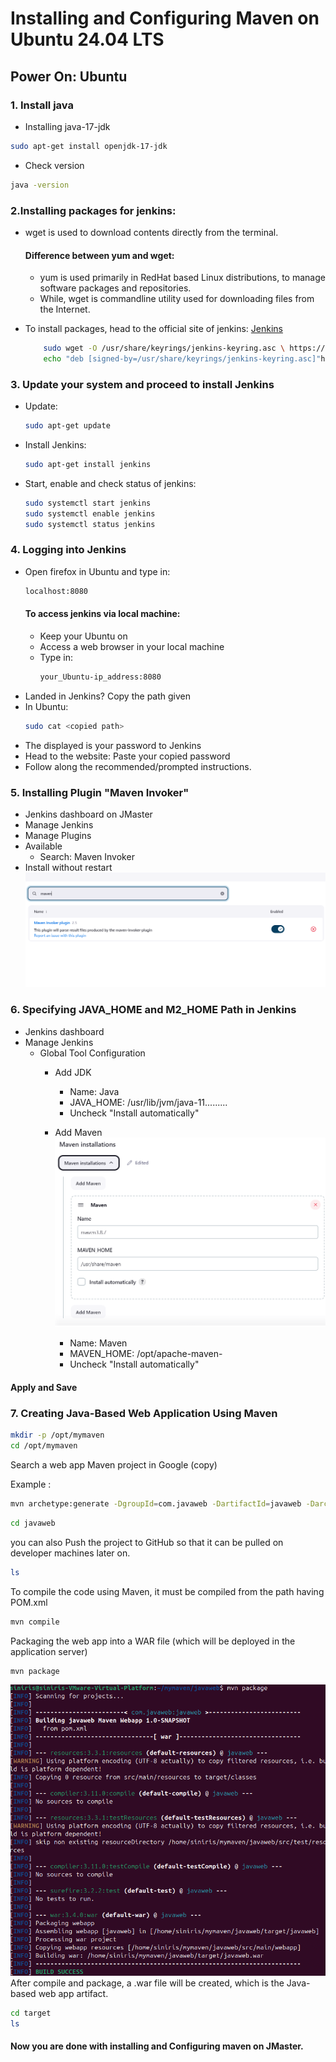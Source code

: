 # Installing and Configuring Maven on Ubuntu 24.04 LTS

## Power On: Ubuntu

### 1. Install java

- Installing java-17-jdk
```bash
sudo apt-get install openjdk-17-jdk
```
- Check version
```bash
java -version
```

### 2.Installing packages for jenkins:

- wget is used to download contents directly from the terminal.
  #### Difference between yum and wget:
  - yum is used primarily in RedHat based Linux distributions, to manage software packages and     repositories.
  - While, wget is commandline utility used for downloading files from the Internet.

- To install packages, head to the official site of jenkins: [Jenkins](https://www.jenkins.io/doc/book/installing/linux/)
  ```bash
      sudo wget -O /usr/share/keyrings/jenkins-keyring.asc \ https://pkg.jenkins.io/debian-stable/jenkins.io-2023.key
      echo "deb [signed-by=/usr/share/keyrings/jenkins-keyring.asc]"https://pkg.jenkins.io/debian-stable binary/ | sudo tee \ /etc/apt/sources.list.d/jenkins.list > /dev/null
  ```
  
### 3. Update your system and proceed to install Jenkins
- Update:
  ```bash
  sudo apt-get update
  ```
- Install Jenkins:
  ```bash
  sudo apt-get install jenkins
  ```
- Start, enable and check status of jenkins:
  ```bash
  sudo systemctl start jenkins
  sudo systemctl enable jenkins
  sudo systemctl status jenkins
  ```

### 4. Logging into Jenkins
- Open firefox in Ubuntu and type in:
  ```bash
  localhost:8080
  ```
  #### To access jenkins via local machine:
  - Keep your Ubuntu on
  - Access a web browser in your local machine
  - Type in:
    ```bash
    your_Ubuntu-ip_address:8080
    ```
- Landed in Jenkins?
  Copy the path given
- In Ubuntu:
  ```bash
  sudo cat <copied path>
  ```
- The displayed is your password to Jenkins
- Head to the website:
  Paste your copied password
- Follow along the recommended/prompted instructions.

### 5. Installing Plugin "Maven Invoker"
- Jenkins dashboard on JMaster
- Manage Jenkins
- Manage Plugins
- Available
    - Search: Maven Invoker
- Install without restart
  ![mavin-invoker plugin](https://github.com/SirJosh-i/Basic-Devops---CI-CD/blob/master/Maven-screenshot/maven%20invoker.png)

### 6. Specifying JAVA_HOME and M2_HOME Path in Jenkins
- Jenkins dashboard
- Manage Jenkins
    - Global Tool Configuration
        - Add JDK
            - Name: Java
            - JAVA_HOME: /usr/lib/jvm/java-11.........
            - Uncheck "Install automatically"

        - Add Maven
          ![mavin install on jenkins](https://github.com/SirJosh-i/Basic-Devops---CI-CD/blob/master/Maven-screenshot/Maven-Configuration-Jenkins.png)
          
            - Name: Maven
            - MAVEN_HOME: /opt/apache-maven-<version>
            - Uncheck "Install automatically"

#### Apply and Save

### 7. Creating Java-Based Web Application Using Maven
```bash
mkdir -p /opt/mymaven
cd /opt/mymaven
```
Search a web app Maven project in Google (copy)

Example : 

```bash
mvn archetype:generate -DgroupId=com.javaweb -DartifactId=javaweb -DarchetypeArtifactId=maven-archetype-webapp -DinteractiveMode=false
```

```bash
cd javaweb
```
you can also Push the project to GitHub so that it can be pulled on developer machines later on.

```bash
ls
```
To compile the code using Maven, it must be compiled from the path having POM.xml
```bash
mvn compile
```
Packaging the web app into a WAR file (which will be deployed in the application server)
```bash
mvn package
```
![image](https://github.com/SirJosh-i/Basic-Devops---CI-CD/blob/master/Maven-screenshot/mvn-package-success.png)
After compile and package, a .war file will be created, which is the Java-based web app artifact.
```bash
cd target
ls
```
#### Now you are done with installing and Configuring maven on JMaster.

